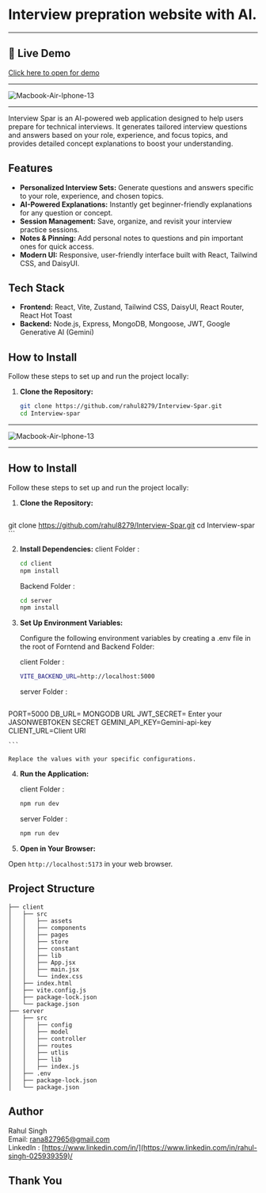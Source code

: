 # Interview prepration website with AI.


-------
## 🔗 Live Demo
<a href="https://interview-spar.onrender.com/" target="_blank" rel="noopener noreferrer">
  Click here to open for demo
</a>


---  
![Macbook-Air-Iphone-13](../chat/frontend/public/s1.png)



---

Interview Spar is an AI-powered web application designed to help users prepare for technical interviews. It generates tailored interview questions and answers based on your role, experience, and focus topics, and provides detailed concept explanations to boost your understanding.

## Features

- **Personalized Interview Sets:** Generate questions and answers specific to your role, experience, and chosen topics.
- **AI-Powered Explanations:** Instantly get beginner-friendly explanations for any question or concept.
- **Session Management:** Save, organize, and revisit your interview practice sessions.
- **Notes & Pinning:** Add personal notes to questions and pin important ones for quick access.
- **Modern UI:** Responsive, user-friendly interface built with React, Tailwind CSS, and DaisyUI.

## Tech Stack

- **Frontend:** React, Vite, Zustand, Tailwind CSS, DaisyUI, React Router, React Hot Toast
- **Backend:** Node.js, Express, MongoDB, Mongoose, JWT, Google Generative AI (Gemini)

## How to Install

Follow these steps to set up and run the project locally:

1.  **Clone the Repository:**

    ```bash
    git clone https://github.com/rahul8279/Interview-Spar.git
    cd Interview-spar
    ```

---


  
![Macbook-Air-Iphone-13](../chat/frontend/public/s3.png)



---




## How to Install

Follow these steps to set up and run the project locally:

1.  **Clone the Repository:**

    ```bash
   git clone https://github.com/rahul8279/Interview-Spar.git
    cd Interview-spar
    ```

2.  **Install Dependencies:**
    client Folder :

    ```bash
    cd client
    npm install
    ```

    Backend Folder :

    ```bash
    cd server
    npm install
    ```

3.  **Set Up Environment Variables:**

    Configure the following environment variables by creating a .env file in the root of Forntend and Backend Folder:

    client Folder :

    ```bash
    VITE_BACKEND_URL=http://localhost:5000
    ```

    server Folder :

    ```bash
   PORT=5000
DB_URL= MONGODB URL
JWT_SECRET= Enter your JASONWEBTOKEN SECRET
GEMINI_API_KEY=Gemini-api-key
CLIENT_URL=Client URl

    ```

    Replace the values with your specific configurations.

4.  **Run the Application:**

    client Folder :

    ```bash
    npm run dev
    ```

    server Folder :

    ```bash
    npm run dev
    ```

5.  **Open in Your Browser:**

Open `http://localhost:5173` in your web browser.

## Project Structure

    ├── client
    │   ├── src
    │   │   ├── assets
    │   │   ├── components
    │   │   ├── pages
    │   │   ├── store
    │   │   ├── constant
    │   │   ├── lib
    │   │   ├── App.jsx
    │   │   ├── main.jsx
    │   │   └── index.css
    │   ├── index.html
    │   ├── vite.config.js
    │   ├── package-lock.json
    │   └── package.json
    ├── server
    │   ├── src
    │   │   ├── config
    │   │   ├── model
    │   │   ├── controller
    │   │   ├── routes
    │   │   ├── utlis
    │   │   ├── lib
    │   │   ├── index.js
    │   ├── .env
    │   ├── package-lock.json
    │   └── package.json

## Author

Rahul Singh \
Email: rana827965@gmail.com \
LinkedIn : [https://www.linkedin.com/in/](https://www.linkedin.com/in/rahul-singh-025939359)/







## Thank You
